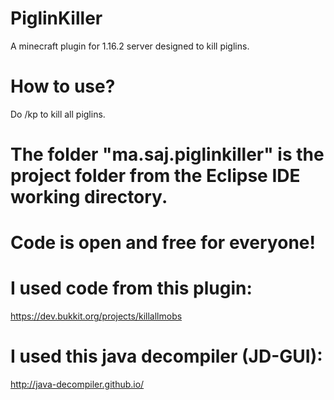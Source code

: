 # PiglinKiller
A minecraft plugin for 1.16.2 server designed to kill piglins.

# How to use?
Do /kp to kill all piglins.

# The folder "ma.saj.piglinkiller" is the project folder from the Eclipse IDE working directory.

# Code is open and free for everyone!

# I used code from this plugin:
https://dev.bukkit.org/projects/killallmobs

# I used this java decompiler (JD-GUI):
http://java-decompiler.github.io/
